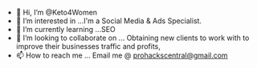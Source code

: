 - 👋 Hi, I’m @Keto4Women
- 👀 I’m interested in ...I'm a Social Media & Ads Specialist.
- 🌱 I’m currently learning ...SEO  
- 💞️ I’m looking to collaborate on ... Obtaining new clients to work with to improve their businesses traffic and profits,
- 📫 How to reach me ... Email me @ prohackscentral@gmail.com 

<!---
Keto4Women/Keto4Women is a ✨ special ✨ repository because its `README.md` (this file) appears on your GitHub profile.
You can click the Preview link to take a look at your changes.
--->
